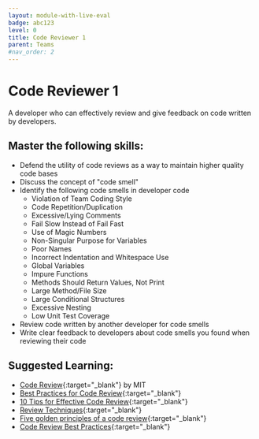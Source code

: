 ```yaml
---
layout: module-with-live-eval
badge: abc123
level: 0
title: Code Reviewer 1
parent: Teams
#nav_order: 2
---
```

# Code Reviewer 1

A developer who can effectively review and give feedback on code written by developers.

## Master the following skills:

- Defend the utility of code reviews as a way to maintain higher quality code bases
- Discuss the concept of "code smell"
- Identify the following code smells in developer code
  - Violation of Team Coding Style
  - Code Repetition/Duplication
  - Excessive/Lying Comments
  - Fail Slow Instead of Fail Fast
  - Use of Magic Numbers
  - Non-Singular Purpose for Variables
  - Poor Names
  - Incorrect Indentation and Whitespace Use
  - Global Variables
  - Impure Functions
  - Methods Should Return Values, Not Print
  - Large Method/File Size
  - Large Conditional Structures
  - Excessive Nesting
  - Low Unit Test Coverage
- Review code written by another developer for code smells
- Write clear feedback to developers about code smells you found when reviewing their code

## Suggested Learning:

- [Code Review](https://web.mit.edu/6.005/www/fa15/classes/04-code-review/){:target="\_blank"} by MIT
- [Best Practices for Code Review](https://smartbear.com/learn/code-review/best-practices-for-peer-code-review/){:target="\_blank"}
- [10 Tips for Effective Code Review](https://www.youtube.com/watch?v=fatTnX8_ZRk){:target="\_blank"}
- [Review Techniques](https://www.coursera.org/lecture/reviews-and-metrics-for-software-improvements/5-2-1-review-techniques-d2hGO){:target="\_blank"}
- [Five golden principles of a code review](https://medium.com/dev-bits/five-golden-principles-of-a-code-review-ecf7fd977dfd){:target="\_blank"}
- [Code Review Best Practices](https://medium.com/palantir/code-review-best-practices-19e02780015f){:target="\_blank"}

